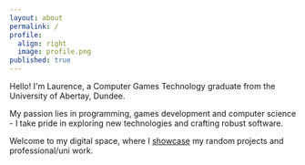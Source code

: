 ```yaml
---
layout: about
permalink: /
profile:
  align: right
  image: profile.png
published: true
---
```


Hello! I'm Laurence, a Computer Games Technology graduate from the University of Abertay, Dundee.

My passion lies in programming, games development and computer science - I take pride in exploring new technologies and crafting robust software.

Welcome to my digital space, where I [showcase]({{site.baseurl}}/projects) my random projects and professional/uni work.